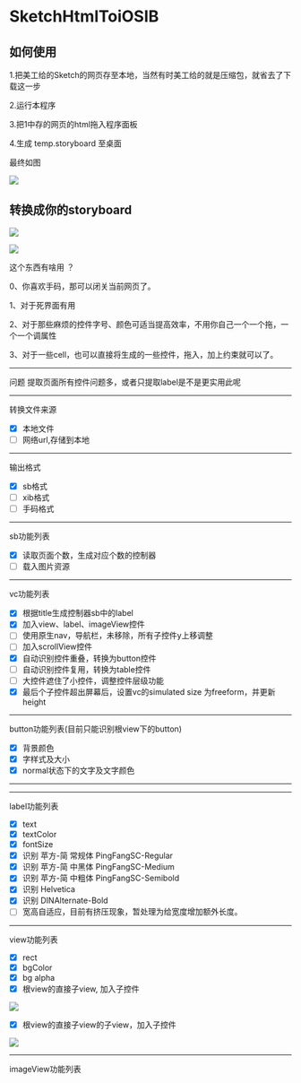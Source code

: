 # SketchHtmlToiOSIB
## 如何使用
1.把美工给的Sketch的网页存至本地，当然有时美工给的就是压缩包，就省去了下载这一步

2.运行本程序

3.把1中存的网页的html拖入程序面板

4.生成 temp.storyboard 至桌面

最终如图

![](fastUse.png)



## 转换成你的storyboard
![](SketchPage.png)

![](SbPage.png)

这个东西有啥用 ？

0、你喜欢手码，那可以闭关当前网页了。

1、对于死界面有用

2、对于那些麻烦的控件字号、颜色可适当提高效率，不用你自己一个一个拖，一个一个调属性

3、对于一些cell，也可以直接将生成的一些控件，拖入，加上约束就可以了。

***
问题
提取页面所有控件问题多，或者只提取label是不是更实用此呢
***
转换文件来源
- [x] 本地文件
- [ ] 网络url,存储到本地
***
输出格式
- [x] sb格式
- [ ] xib格式
- [ ] 手码格式
***
sb功能列表
- [x] 读取页面个数，生成对应个数的控制器
- [ ] 载入图片资源
***
vc功能列表
- [x] 根据title生成控制器sb中的label
- [x] 加入view、label、imageView控件
- [ ] 使用原生nav，导航栏，未移除，所有子控件y上移调整
- [ ] 加入scrollView控件
- [x] 自动识别控件重叠，转换为button控件
- [ ] 自动识别控件复用，转换为table控件
- [ ] 大控件遮住了小控件，调整控件层级功能
- [x] 最后个子控件超出屏幕后，设置vc的simulated size 为freeform，并更新height
***
button功能列表(目前只能识别根view下的button)
- [x] 背景颜色
- [x] 字样式及大小
- [x] normal状态下的文字及文字颜色
***
***
label功能列表
- [x] text
- [x] textColor
- [x] fontSize
- [x] 识别 苹方-简 常规体  PingFangSC-Regular
- [x] 识别 苹方-简 中黑体  PingFangSC-Medium
- [x] 识别 苹方-简 中粗体  PingFangSC-Semibold
- [x] 识别 Helvetica
- [x] 识别 DINAlternate-Bold
- [ ] 宽高自适应，目前有挤压现象，暂处理为给宽度增加额外长度。
***
view功能列表
- [x] rect
- [x] bgColor
- [x] bg alpha
- [x] 根view的直接子view, 加入子控件

![](contain1.png)

- [x] 根view的直接子view的子view，加入子控件

![](contain2.png)

***
imageView功能列表

